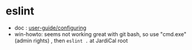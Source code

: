 # eslint

- doc : [user-guide/configuring](https://eslint.org/docs/user-guide/configuring) 
- win-howto: seems not working great with git bash, so use "cmd.exe" (admin rights) , then `eslint .` at JardiCal root